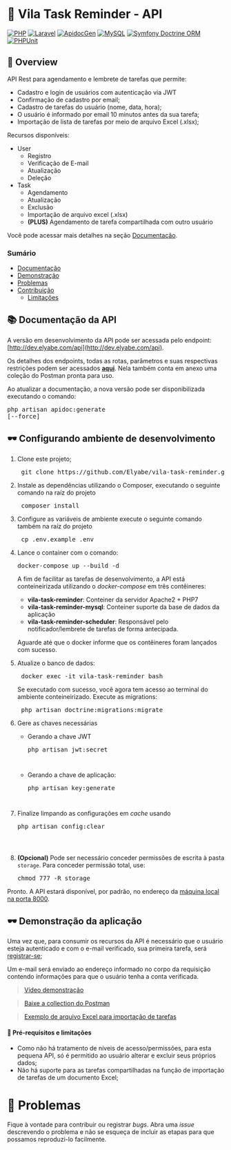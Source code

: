 <!-- # Logo ou Banner -->
<!-- <p align="center">
   <img src="https://trello-attachments.s3.amazonaws.com/5c3b9c9903d1b107b15a5271/182x42/078f443628a4ad74cafa0b01f44b4a7f/ppclogov1-2.png" alt="PPC Choice" width="280"/>
</p> -->

# :rocket: Vila Task Reminder - API
[![PHP](https://img.shields.io/static/v1?label=PHP&message=7.4&colorA=purple&color=black&logo=PHP&logoColor=white)](https://www.php.net/) [![Laravel](https://img.shields.io/static/v1?label=Laravel&message=v6&colorA=darkred&color=black&logo=Laravel&logoColor=white)](https://laravel.com/) [![ApidocGen](https://img.shields.io/static/v1?label=apiDocGenerator&message=4.8&colorA=pink&color=black&logo=javascript&logoColor=white)](https://github.com/mpociot/laravel-apidoc-generator) [![MySQL](https://img.shields.io/static/v1?label=MySQL&message=5.7&colorA=darkblue&color=black&logo=mysql&logoColor=white)](https://mysql.com/) [![Symfony Doctrine ORM](https://img.shields.io/static/v1?label=Symfony%20Doctrine&message=6.0&colorA=blue&color=black&logo=symfony)](https://www.doctrine-project.org/) [![PHPUnit](https://img.shields.io/static/v1?label=PHPUnit&message=7.0&colorA=blue&color=black&logo=PHP&logoColor=white)](https://phpunit.de/) 

## :book: Overview 
API Rest para agendamento e lembrete de tarefas que permite:
- Cadastro e login de usuários com autenticação via JWT
- Confirmação de cadastro por email;
- Cadastro de tarefas do usuário (nome, data, hora);
- O usuário é informado por email 10 minutos antes da sua tarefa;
- Importação de lista de tarefas por meio de arquivo Excel (.xlsx);

Recursos disponíveis:
- User
    * Registro
    * Verificação de E-mail
    * Atualização
    * Deleção
- Task
    * Agendamento
    * Atualização
    * Exclusão
    * Importação de arquivo excel (.xlsx)
    * **(PLUS)** Agendamento de tarefa compartilhada com outro usuário

Você pode acessar mais detalhes na seção [Documentação](#books-Documentação-da-API).

### Sumário

* [Documentação](#books-Documentação-da-API)
* [Demonstração](#dark_sunglasses-Demonstração-da-aplicação)
* [Problemas](#ghost-Problemas)
* [Contribuição](#balloon-Contribuição)
  * [Limitações](#1-pushpin-Pré-requisitos-e-limitações)
  <!-- * [Fork este repositório e realize alterações](#2-fork_and_knife-Fork-este-repositório-e-realize-alterações) -->
  <!-- * [Planeje e execute testes](#3-clipboard-Planeje-e-execute-testes) -->
  <!-- * [Solicite a incorporação](#4-heavy_check_mark-Solicite-a-incorporação) -->
<!-- * [Autores](#pencil2-Autores) -->


## :books: Documentação da API 
A versão em desenvolvimento da API pode ser acessada pelo endpoint: [http://dev.elyabe.com/api](http://dev.elyabe.com/api).

Os detalhes dos endpoints, todas as rotas, parâmetros e suas respectivas restrições podem ser acessados <b>[aqui](http://dev.elyabe.com/api/doc)</b>. Nela também conta em anexo uma coleção do Postman pronta para uso.

Ao atualizar a documentação, a nova versão pode ser disponibilizada executando o comando:
    <pre>php artisan apidoc:generate [--force]</pre>

## :dark_sunglasses: Configurando ambiente de desenvolvimento


1. Clone este projeto;
    <pre> git clone https://github.com/Elyabe/vila-task-reminder.git </pre>
2. Instale as dependências utilizando o Composer, executando o seguinte comando na raíz do projeto
    <pre> composer install </pre>

3. Configure as variáveis de ambiente execute o seguinte comando também na raíz do projeto
    <pre> cp .env.example .env </pre> 

4. Lance o container com o comando:
    <pre>docker-compose up --build -d</pre>

    A fim de facilitar as tarefas de desenvolvimento, a API está conteineirizada utilizando o <i> docker-compose</i> em três contêineres:

    - **vila-task-reminder**: Conteiner da servidor Apache2 + PHP7
    - **vila-task-reminder-mysql**: Conteiner suporte da base de dados da aplicação
    - **vila-task-reminder-scheduler**: Responsável pelo notificador/lembrete de tarefas de forma antecipada.

    Aguarde até que o docker informe que os contêineres foram lançados com sucesso.

5. Atualize o banco de dados:
    <pre> docker exec -it vila-task-reminder bash</pre>
    Se executado com sucesso, você agora tem acesso ao terminal do ambiente conteineirizado.
    Execute as migrations:
    <pre> php artisan doctrine:migrations:migrate</pre>

6. Gere as chaves necessárias   
    - Gerando a chave JWT
        <pre>php artisan jwt:secret<pre>
    - Gerando a chave de aplicação:
        <pre>php artisan key:generate<pre>
7. Finalize limpando as configurações em *cache* usando    
        <pre>php artisan config:clear<pre>
8. **(Opcional)** Pode ser necessário conceder permissões de escrita à pasta <code>storage</code>.
    Para conceder permissão total, use:
        <pre>chmod 777 -R storage</pre>

Pronto. A API estará disponível, por padrão, no endereço da [ máquina local na porta 8000](http://localhost:8000).


## :dark_sunglasses: Demonstração da aplicação

Uma vez que, para consumir os recursos da API é necessário que o usuário esteja autenticado e com o e-mail verificado, sua primeira tarefa, será [registrar-se](http://dev.elyabe.com/api/doc#create-an-user);

Um e-mail será enviado ao endereço informado no corpo da requisição contendo informações para que o usuário tenha a conta verificada.

> [Vídeo demonstração](https://youtu.be/TiIDHRZhpXw)

> [Baixe a collection do Postman](https://raw.githubusercontent.com/Elyabe/vila-task-reminder/master/storage/app/apidoc/collection.json?token=AGUIQY3IUGPIQ3BLUD2GWGK7NDC6I)

> [Exemplo de arquivo Excel para importação de tarefas](https://github.com/Elyabe/vila-task-reminder/blob/master/tasks-example.xlsx?raw=true)


#### :pushpin: Pré-requisitos e limitações

- Como não há tratamento de níveis de acesso/permissões, para esta pequena API, só é permitido ao usuário 
alterar e excluir seus próprios dados;
- Não há suporte para as tarefas compartilhadas na função de importação de tarefas de um documento Excel;

<!-- # :closed_book: Licença -->
# :ghost: Problemas

Fique à vontade para contribuir ou registrar *bugs*. Abra uma *issue* descrevendo o problema e não se esqueça de incluir as etapas para que possamos reproduzi-lo facilmente.

